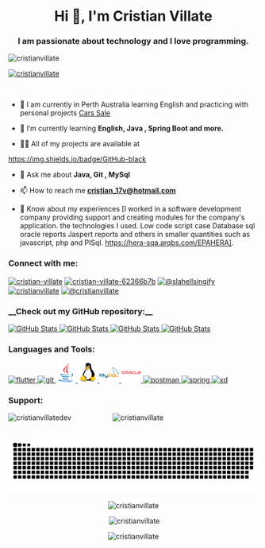 <h1 align="center">Hi 👋, I'm Cristian Villate</h1>
<h3 align="center">I am passionate about technology and I love programming.</h3>

<p align="left"> <img src="https://komarev.com/ghpvc/?username=cristianvillate&label=Profile%20views&color=0e75b6&style=flat" alt="cristianvillate" /> </p>

<p align="left"> <a href="https://github.com/ryo-ma/github-profile-trophy"><img src="https://github-profile-trophy.vercel.app/?username=cristianvillate" alt="cristianvillate" /></a> </p>

<p align="left"> <a href="https://twitter.com/" target="blank"><img src="https://img.shields.io/twitter/follow/?logo=twitter&style=for-the-badge" alt="" /></a> </p>

- 🔭 I am currently in Perth Australia learning English and practicing with personal projects [Cars Sale](https://github.com/cristianvillate/carSales)

- 🌱 I’m currently learning **English, Java , Spring Boot and more.**

- 👨‍💻 All of my projects are available at <a href="https://github.com/cristianvillate?tab=repositories" target="_blank"><img src="https://img.shields.io/badge/GitHub-black" alt=""></a>

https://img.shields.io/badge/GitHub-black
- 💬 Ask me about **Java, Git , MySql**

- 📫 How to reach me **cristian_17v@hotmail.com** <a href="https://api.whatsapp.com/send?phone=61424131819" target="_blank"><img src="https://img.shields.io/badge/Whatsapp-25D366" alt=""></a>
- 📄 Know about my experiences [I worked in a software development company providing support and creating modules for the company's application. the technologies I used. Low code script case Database sql oracle reports Jaspert reports and others in smaller quantities such as javascript, php and PlSql. https://hera-sqa.arqbs.com/EPAHERA].

<h3 align="left">Connect with me:</h3>
<p align="left">
<a href="https://codepen.io/cristian-villate" target="blank"><img align="center" src="https://raw.githubusercontent.com/rahuldkjain/github-profile-readme-generator/master/src/images/icons/Social/codepen.svg" alt="cristian-villate" height="30" width="40" /></a>
<a href="https://linkedin.com/in/cristian-villate-62366b7b" target="blank"><img align="center" src="https://raw.githubusercontent.com/rahuldkjain/github-profile-readme-generator/master/src/images/icons/Social/linked-in-alt.svg" alt="cristian-villate-62366b7b" height="30" width="40" /></a>
<a href="https://www.youtube.com/c/@slahellsingify" target="blank"><img align="center" src="https://raw.githubusercontent.com/rahuldkjain/github-profile-readme-generator/master/src/images/icons/Social/youtube.svg" alt="@slahellsingify" height="30" width="40" /></a>
<a href="https://www.leetcode.com/cristianvillate" target="blank"><img align="center" src="https://raw.githubusercontent.com/rahuldkjain/github-profile-readme-generator/master/src/images/icons/Social/leet-code.svg" alt="cristianvillate" height="30" width="40" /></a>
<a href="https://www.hackerearth.com/@cristianvillate" target="blank"><img align="center" src="https://raw.githubusercontent.com/rahuldkjain/github-profile-readme-generator/master/src/images/icons/Social/hackerearth.svg" alt="@cristianvillate" height="30" width="40" /></a>
</p>


<h3 align="left">__Check out my GitHub repository:__</h3>
<div>
  <p>
    <a href="https://github.com/cristianvillate/carSales">
      <img src="https://github-readme-stats.vercel.app/api/pin/?username=cristianvillate&repo=CarSales" alt="GitHub Stats" />
    </a>
    <a href="https://github.com/cristianvillate/SnakeGame">
      <img src="https://github-readme-stats.vercel.app/api/pin/?username=cristianvillate&repo=SnakeGame" alt="GitHub Stats" />
    </a>
    <a href="https://github.com/cristianvillate/exchangeDivisas">
      <img src="https://github-readme-stats.vercel.app/api/pin/?username=cristianvillate&repo=exchangeDivisas" alt="GitHub Stats" />
    </a>
     <a href="https://github.com/cristianvillate/CHATGPT-API-SPRINGBOOT">
      <img src="https://github-readme-stats.vercel.app/api/pin/?username=cristianvillate&repo=CHATGPT-API-SPRINGBOOT" alt="GitHub Stats" />
    </a>
  </p>
</div>

<h3 align="left">Languages and Tools:</h3>
<p align="left"> <a href="https://flutter.dev" target="_blank" rel="noreferrer"> <img src="https://www.vectorlogo.zone/logos/flutterio/flutterio-icon.svg" alt="flutter" width="40" height="40"/> </a> <a href="https://git-scm.com/" target="_blank" rel="noreferrer"> <img src="https://www.vectorlogo.zone/logos/git-scm/git-scm-icon.svg" alt="git" width="40" height="40"/> </a> <a href="https://www.java.com" target="_blank" rel="noreferrer"> <img src="https://raw.githubusercontent.com/devicons/devicon/master/icons/java/java-original.svg" alt="java" width="40" height="40"/> </a> <a href="https://www.linux.org/" target="_blank" rel="noreferrer"> <img src="https://raw.githubusercontent.com/devicons/devicon/master/icons/linux/linux-original.svg" alt="linux" width="40" height="40"/> </a> <a href="https://www.mysql.com/" target="_blank" rel="noreferrer"> <img src="https://raw.githubusercontent.com/devicons/devicon/master/icons/mysql/mysql-original-wordmark.svg" alt="mysql" width="40" height="40"/> </a> <a href="https://www.oracle.com/" target="_blank" rel="noreferrer"> <img src="https://raw.githubusercontent.com/devicons/devicon/master/icons/oracle/oracle-original.svg" alt="oracle" width="40" height="40"/> </a> <a href="https://postman.com" target="_blank" rel="noreferrer"> <img src="https://www.vectorlogo.zone/logos/getpostman/getpostman-icon.svg" alt="postman" width="40" height="40"/> </a> <a href="https://spring.io/" target="_blank" rel="noreferrer"> <img src="https://www.vectorlogo.zone/logos/springio/springio-icon.svg" alt="spring" width="40" height="40"/> </a> <a href="https://www.adobe.com/products/xd.html" target="_blank" rel="noreferrer"> <img src="https://cdn.worldvectorlogo.com/logos/adobe-xd.svg" alt="xd" width="40" height="40"/> </a> </p>


<h3 align="left">Support:</h3>
<p><a href="https://www.buymeacoffee.com/cristianvillatedev"> <img align="left" src="https://cdn.buymeacoffee.com/buttons/v2/default-yellow.png" height="50" width="210" alt="cristianvillatedev" /></a><a href="https://ko-fi.com/cristianvillate"> <img align="left" src="https://cdn.ko-fi.com/cdn/kofi3.png?v=3" height="50" width="210" alt="cristianvillate" /></a></p><br><br>

<p align="center">
    <img  src="https://raw.githubusercontent.com/Elanza-48/Elanza-48/main/resources/img/github-contribution-grid-snake.svg"
      alt="example" />
  </p>

<div align="center">
    <p><img  src="https://github-readme-stats.vercel.app/api/top-langs?username=cristianvillate&show_icons=true&locale=en&layout=compact" alt="cristianvillate" /></p>
    <p>&nbsp;<img  src="https://github-readme-stats.vercel.app/api?username=cristianvillate&show_icons=true&locale=en" alt="cristianvillate" /></p>  
    <p><img src="https://github-readme-streak-stats.herokuapp.com/?user=cristianvillate&" alt="cristianvillate" /></p>    
</div>

